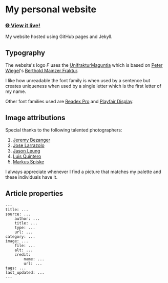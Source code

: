 # My personal website
### [**🌐 View it live!**](https://franthormel.github.io/)

My website hosted using GitHub pages and Jekyll.

## Typography
The website's logo *F* uses the [UnifrakturMaguntia](https://fonts.google.com/specimen/UnifrakturMaguntia) which is based on [Peter Wiegel](https://www.peter-wiegel.de/MainzerFraktur.html)'s [Berthold Mainzer Fraktur](https://www.peter-wiegel.de/MainzerFraktur.html).

I like how unreadable the font family is when used by a sentence but creates uniqueness when used by a single letter which is the first letter of my name.

Other font families used are [Readex Pro](https://fonts.google.com/specimen/Readex+Pro) and [Playfair Display](https://fonts.google.com/specimen/Playfair+Display).

## Image attributions
Special thanks to the following talented photographers:
1. [Jeremy Bezanger](https://unsplash.com/@unarchive?utm_source=unsplash&utm_medium=referral&utm_content=creditCopyText)
1. [Jose Larrazolo](https://unsplash.com/@joseadd?utm_source=unsplash&utm_medium=referral&utm_content=creditCopyText)
1. [Jason Leung](https://unsplash.com/@ninjason?utm_source=unsplash&utm_medium=referral&utm_content=creditCopyText)
1. [Luis Quintero](https://unsplash.com/@jibarox?utm_source=unsplash&utm_medium=referral&utm_content=creditCopyText)
1. [Markus Spiske](https://unsplash.com/@markusspiske?utm_source=unsplash&utm_medium=referral&utm_content=creditCopyText)

I always appreciate whenever I find a picture that matches my palette and these individuals have it.

## Article properties

```
---
title: ...
source: ...
    author: ...
    title: ...
    type: ...
    url: ...
category: ...
image: ...
    file: ...
    alt: ...
    credit:
        name: ...
        url: ...
tags: ...
last_updated: ...
---
```